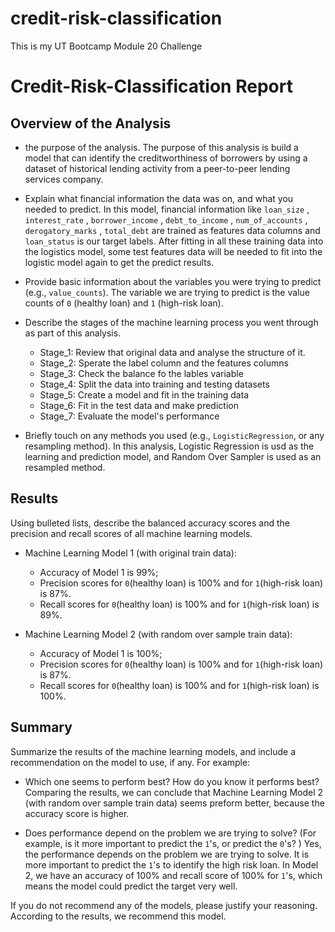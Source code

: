 # credit-risk-classification
This is my UT Bootcamp Module 20 Challenge

# Credit-Risk-Classification Report

## Overview of the Analysis

* the purpose of the analysis.
The purpose of this analysis is build a model that can identify the creditworthiness of borrowers by using a dataset of historical lending activity from a peer-to-peer lending services company.

* Explain what financial information the data was on, and what you needed to predict.
In this model, financial information like `loan_size` , `interest_rate` , `borrower_income` , `debt_to_income` , `num_of_accounts` , `derogatory_marks` , `total_debt` are trained as features data columns and `loan_status` is our target labels. After fitting in all these training data into the logistics model, some test features data will be needed to fit into the logistic model again to get the predict results.

* Provide basic information about the variables you were trying to predict (e.g., `value_counts`).
The variable we are trying to predict is the value counts of `0` (healthy loan) and `1` (high-risk loan). 

* Describe the stages of the machine learning process you went through as part of this analysis.
  * Stage_1: Review that original data and analyse the structure of it.
  * Stage_2: Sperate the label column and the features columns
  * Stage_3: Check the balance fo the lables variable
  * Stage_4: Split the data into training and testing datasets
  * Stage_5: Create a model and fit in the training data
  * Stage_6: Fit in the test data and make prediction
  * Stage_7: Evaluate the model's performance

* Briefly touch on any methods you used (e.g., `LogisticRegression`, or any resampling method).
In this analysis, Logistic Regression is usd as the learning and prediction model, and Random Over Sampler is used as an resampled method.

## Results

Using bulleted lists, describe the balanced accuracy scores and the precision and recall scores of all machine learning models.

* Machine Learning Model 1 (with original train data):
  * Accuracy of Model 1 is 99%;
  * Precision scores for `0`(healthy loan) is 100% and for `1`(high-risk loan) is 87%. 
  * Recall scores for `0`(healthy loan) is 100% and for `1`(high-risk loan) is 89%.



* Machine Learning Model 2 (with random over sample train data):
  * Accuracy of Model 1 is 100%;
  * Precision scores for `0`(healthy loan) is 100% and for `1`(high-risk loan) is 87%. 
  * Recall scores for `0`(healthy loan) is 100% and for `1`(high-risk loan) is 100%.

## Summary

Summarize the results of the machine learning models, and include a recommendation on the model to use, if any. For example:
* Which one seems to perform best? How do you know it performs best?
Comparing the results, we can conclude that Machine Learning Model 2 (with random over sample train data) seems preform better, because the accuracy score is higher.

* Does performance depend on the problem we are trying to solve? (For example, is it more important to predict the `1`'s, or predict the `0`'s? )
Yes, the performance depends on the problem we are trying to solve. It is more important to predict the `1`'s to identify the high risk loan. In Model 2, we have an accuracy of 100% and recall score of 100% for `1`'s, which means the model could predict the target very well.

If you do not recommend any of the models, please justify your reasoning.
According to the results, we recommend this model.